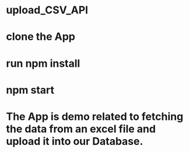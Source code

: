 # upload_CSV_API
# clone the App
# run npm install
# npm start
# The App is demo related to fetching the data from an excel file and upload it into our Database.
